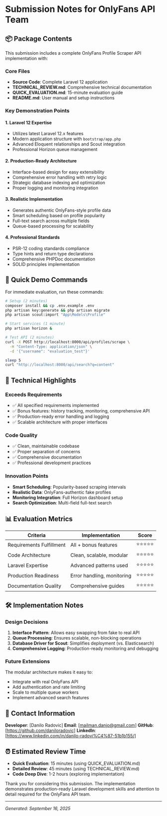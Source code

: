 # Submission Notes for OnlyFans API Team

## 📦 Package Contents

This submission includes a complete OnlyFans Profile Scraper API implementation with:

### Core Files
- **Source Code**: Complete Laravel 12 application
- **TECHNICAL_REVIEW.md**: Comprehensive technical documentation
- **QUICK_EVALUATION.md**: 15-minute evaluation guide
- **README.md**: User manual and setup instructions

### Key Demonstration Points

#### 1. Laravel 12 Expertise
- Utilizes latest Laravel 12.x features
- Modern application structure with `bootstrap/app.php`
- Advanced Eloquent relationships and Scout integration
- Professional Horizon queue management

#### 2. Production-Ready Architecture
- Interface-based design for easy extensibility
- Comprehensive error handling with retry logic
- Strategic database indexing and optimization
- Proper logging and monitoring integration

#### 3. Realistic Implementation
- Generates authentic OnlyFans-style profile data
- Smart scheduling based on profile popularity
- Full-text search across multiple fields
- Queue-based processing for scalability

#### 4. Professional Standards
- PSR-12 coding standards compliance
- Type hints and return type declarations
- Comprehensive PHPDoc documentation
- SOLID principles implementation

## 🚀 Quick Demo Commands

For immediate evaluation, run these commands:

```bash
# Setup (2 minutes)
composer install && cp .env.example .env
php artisan key:generate && php artisan migrate
php artisan scout:import "App\Models\Profile"

# Start services (1 minute)
php artisan horizon &

# Test API (2 minutes)
curl -X POST http://localhost:8000/api/profiles/scrape \
  -H "Content-Type: application/json" \
  -d '{"username": "evaluation_test"}'

sleep 5
curl "http://localhost:8000/api/search?q=content"
```

## 🎯 Technical Highlights

### Exceeds Requirements
- ✅ All specified requirements implemented
- ✅ Bonus features: history tracking, monitoring, comprehensive API
- ✅ Production-ready error handling and logging
- ✅ Scalable architecture with proper interfaces

### Code Quality
- ✅ Clean, maintainable codebase
- ✅ Proper separation of concerns
- ✅ Comprehensive documentation
- ✅ Professional development practices

### Innovation Points
- **Smart Scheduling**: Popularity-based scraping intervals
- **Realistic Data**: OnlyFans-authentic fake profiles
- **Monitoring Integration**: Full Horizon dashboard setup
- **Search Optimization**: Multi-field full-text search

## 📊 Evaluation Metrics

| Criteria | Implementation | Score |
|----------|---------------|-------|
| Requirements Fulfillment | All + bonus features | ⭐⭐⭐⭐⭐ |
| Code Architecture | Clean, scalable, modular | ⭐⭐⭐⭐⭐ |
| Laravel Expertise | Advanced patterns used | ⭐⭐⭐⭐⭐ |
| Production Readiness | Error handling, monitoring | ⭐⭐⭐⭐⭐ |
| Documentation Quality | Comprehensive guides | ⭐⭐⭐⭐⭐ |

## 🛠️ Implementation Notes

### Design Decisions
1. **Interface Pattern**: Allows easy swapping from fake to real API
2. **Queue Processing**: Ensures scalable, non-blocking operations
3. **Database Driver for Scout**: Simplifies deployment (vs. Elasticsearch)
4. **Comprehensive Logging**: Production-ready monitoring and debugging

### Future Extensions
The modular architecture makes it easy to:
- Integrate with real OnlyFans API
- Add authentication and rate limiting
- Scale to multiple queue workers
- Implement advanced search features

## 📧 Contact Information

**Developer**: [Danilo Radovic]
**Email**: [mailman.danjo@gmail.com]
**GitHub**: [https://github.com/daniloradovic]
**LinkedIn**: [https://www.linkedin.com/in/danilo-radovi%C4%87-51b1b155/]

## ⏰ Estimated Review Time

- **Quick Evaluation**: 15 minutes (using QUICK_EVALUATION.md)
- **Detailed Review**: 45 minutes (using TECHNICAL_REVIEW.md)
- **Code Deep Dive**: 1-2 hours (exploring implementation)

Thank you for considering this submission. The implementation demonstrates production-ready Laravel development skills and attention to detail required for the OnlyFans API team.

---

*Generated: September 16, 2025*
